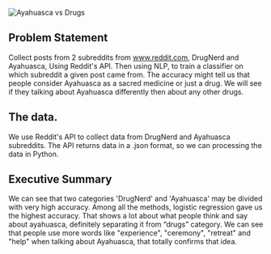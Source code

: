 ![Ayahuasca vs Drugs](./Aya.png)


## Problem Statement
Collect posts from 2 subreddits from www.reddit.com, DrugNerd and Ayahuasca, Using Reddit's API. Then using NLP, to train a classifier on which subreddit a given post came from. The accuracy might tell us that people consider Ayahuasca as a sacred medicine or just a drug. We will see if they talking about Ayahuasca differently then about any other drugs.


## The data.
We use Reddit's API to collect data from DrugNerd and Ayahuasca subreddits. The API returns data in a .json format, so we can processing the data in Python. 


## Executive Summary

We can see that two categories 'DrugNerd' and 'Ayahuasca' may be divided with very high accuracy. Among all the methods, logistic regression gave us the highest accuracy. That shows a lot about what people think and say about ayahuasca, definitely separating it from “drugs” category. We can see that people use more words like "experience", "ceremony", "retreat" and "help" when talking about Ayahuasca, that totally confirms that idea.